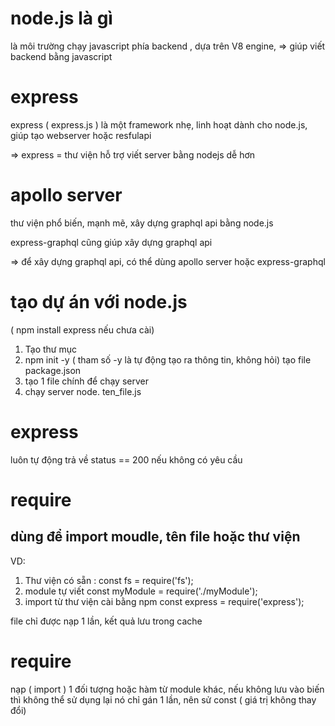 # node.js là gì
là môi trường chạy javascript phía backend , dựa trên V8 engine,
=> giúp viết backend bằng javascript

# express 
express ( express.js ) là một framework nhẹ, linh hoạt dành cho node.js, 
giúp tạo webserver hoặc resfulapi

=> express = thư viện hỗ trợ viết server bằng nodejs dễ hơn

# apollo server
thư viện phổ biến, mạnh mẽ, xây dựng graphql api bằng node.js

express-graphql cũng giúp xây dựng graphql api 

=> để xây dựng graphql api, có thể dùng apollo server hoặc express-graphql

# tạo dự án với node.js
( npm install express nếu chưa cài)
1. Tạo thư mục
2. npm init -y ( tham số -y là tự động tạo ra thông tin, không hỏi)
tạo file package.json 
3. tạo 1 file chính để chạy server
4. chạy server node. ten_file.js


# express
luôn tự động trả về status == 200 nếu không có yêu cầu 

# require 
## dùng để import moudle, tên file hoặc thư viện

VD: 
1. Thư viện có sẵn : 
const fs = require('fs'); 
2. module tự viết 
const myModule = require('./myModule'); 
3. import từ thư viện cài bằng npm
const express = require('express'); 

file chỉ được nạp 1 lần, kết quả lưu trong cache

# require
nạp ( import ) 1 đối tượng hoặc hàm từ module khác, 
nếu không lưu vào biến thì không thể sử dụng lại nó
chỉ gán 1 lần, nên sử const ( giá trị không thay đổi)
